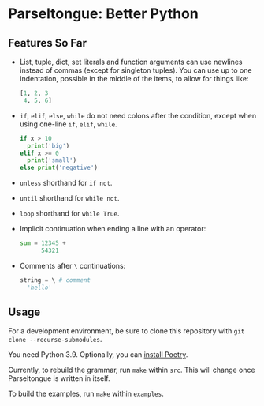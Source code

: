 # Parseltongue: Better Python

## Features So Far

* List, tuple, dict, set literals and function arguments can use newlines
  instead of commas (except for singleton tuples).
  You can use up to one indentation, possible in the middle of the items,
  to allow for things like:
  ```py
  [1, 2, 3
   4, 5, 6]
  ```
* `if`, `elif`, `else`, `while` do not need colons after the condition,
  except when using one-line `if`, `elif`, `while`.

  ```py
  if x > 10
    print('big')
  elif x >= 0
    print('small')
  else print('negative')
  ```
* `unless` shorthand for `if not`.
* `until` shorthand for `while not`.
* `loop` shorthand for `while True`.
* Implicit continuation when ending a line with an operator:
  ```py
  sum = 12345 +
        54321
  ```
* Comments after `\` continuations:
  ```py
  string = \ # comment
    'hello'
  ```

## Usage

For a development environment, be sure to clone this repository
with `git clone --recurse-submodules`.

You need Python 3.9.  Optionally, you can
[install Poetry](https://python-poetry.org/docs/#installation).

<!--
To get a development environment running, follow these steps:

1. [Install Poetry](https://python-poetry.org/docs/#installation)
2. Clone this repository
3. `poetry install`
-->

Currently, to rebuild the grammar, run `make` within `src`.
This will change once Parseltongue is written in itself.

To build the examples, run `make` within `examples`.
